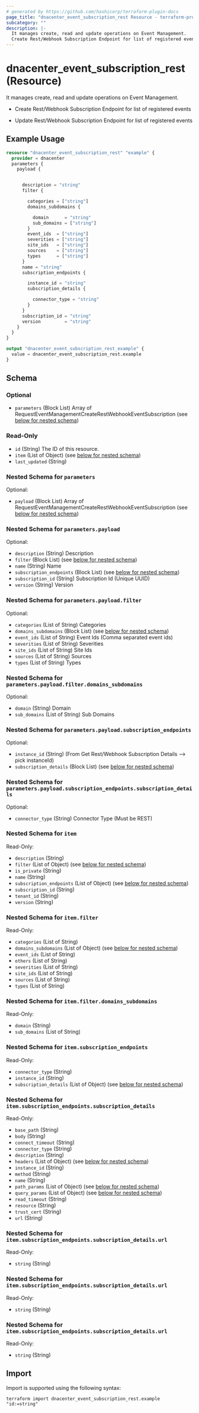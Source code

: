 ```yaml
---
# generated by https://github.com/hashicorp/terraform-plugin-docs
page_title: "dnacenter_event_subscription_rest Resource - terraform-provider-dnacenter"
subcategory: ""
description: |-
  It manages create, read and update operations on Event Management.
  Create Rest/Webhook Subscription Endpoint for list of registered eventsUpdate Rest/Webhook Subscription Endpoint for list of registered events
---
```


# dnacenter_event_subscription_rest (Resource)

It manages create, read and update operations on Event Management.

- Create Rest/Webhook Subscription Endpoint for list of registered events

- Update Rest/Webhook Subscription Endpoint for list of registered events

## Example Usage

```terraform
resource "dnacenter_event_subscription_rest" "example" {
  provider = dnacenter
  parameters {
    payload {


      description = "string"
      filter {

        categories = ["string"]
        domains_subdomains {

          domain      = "string"
          sub_domains = ["string"]
        }
        event_ids  = ["string"]
        severities = ["string"]
        site_ids   = ["string"]
        sources    = ["string"]
        types      = ["string"]
      }
      name = "string"
      subscription_endpoints {

        instance_id = "string"
        subscription_details {

          connector_type = "string"
        }
      }
      subscription_id = "string"
      version         = "string"
    }
  }
}

output "dnacenter_event_subscription_rest_example" {
  value = dnacenter_event_subscription_rest.example
}
```

<!-- schema generated by tfplugindocs -->
## Schema

### Optional

- `parameters` (Block List) Array of RequestEventManagementCreateRestWebhookEventSubscription (see [below for nested schema](#nestedblock--parameters))

### Read-Only

- `id` (String) The ID of this resource.
- `item` (List of Object) (see [below for nested schema](#nestedatt--item))
- `last_updated` (String)

<a id="nestedblock--parameters"></a>
### Nested Schema for `parameters`

Optional:

- `payload` (Block List) Array of RequestEventManagementCreateRestWebhookEventSubscription (see [below for nested schema](#nestedblock--parameters--payload))

<a id="nestedblock--parameters--payload"></a>
### Nested Schema for `parameters.payload`

Optional:

- `description` (String) Description
- `filter` (Block List) (see [below for nested schema](#nestedblock--parameters--payload--filter))
- `name` (String) Name
- `subscription_endpoints` (Block List) (see [below for nested schema](#nestedblock--parameters--payload--subscription_endpoints))
- `subscription_id` (String) Subscription Id (Unique UUID)
- `version` (String) Version

<a id="nestedblock--parameters--payload--filter"></a>
### Nested Schema for `parameters.payload.filter`

Optional:

- `categories` (List of String) Categories
- `domains_subdomains` (Block List) (see [below for nested schema](#nestedblock--parameters--payload--filter--domains_subdomains))
- `event_ids` (List of String) Event Ids (Comma separated event ids)
- `severities` (List of String) Severities
- `site_ids` (List of String) Site Ids
- `sources` (List of String) Sources
- `types` (List of String) Types

<a id="nestedblock--parameters--payload--filter--domains_subdomains"></a>
### Nested Schema for `parameters.payload.filter.domains_subdomains`

Optional:

- `domain` (String) Domain
- `sub_domains` (List of String) Sub Domains



<a id="nestedblock--parameters--payload--subscription_endpoints"></a>
### Nested Schema for `parameters.payload.subscription_endpoints`

Optional:

- `instance_id` (String) (From 	Get Rest/Webhook Subscription Details --> pick instanceId)
- `subscription_details` (Block List) (see [below for nested schema](#nestedblock--parameters--payload--subscription_endpoints--subscription_details))

<a id="nestedblock--parameters--payload--subscription_endpoints--subscription_details"></a>
### Nested Schema for `parameters.payload.subscription_endpoints.subscription_details`

Optional:

- `connector_type` (String) Connector Type (Must be REST)





<a id="nestedatt--item"></a>
### Nested Schema for `item`

Read-Only:

- `description` (String)
- `filter` (List of Object) (see [below for nested schema](#nestedobjatt--item--filter))
- `is_private` (String)
- `name` (String)
- `subscription_endpoints` (List of Object) (see [below for nested schema](#nestedobjatt--item--subscription_endpoints))
- `subscription_id` (String)
- `tenant_id` (String)
- `version` (String)

<a id="nestedobjatt--item--filter"></a>
### Nested Schema for `item.filter`

Read-Only:

- `categories` (List of String)
- `domains_subdomains` (List of Object) (see [below for nested schema](#nestedobjatt--item--filter--domains_subdomains))
- `event_ids` (List of String)
- `others` (List of String)
- `severities` (List of String)
- `site_ids` (List of String)
- `sources` (List of String)
- `types` (List of String)

<a id="nestedobjatt--item--filter--domains_subdomains"></a>
### Nested Schema for `item.filter.domains_subdomains`

Read-Only:

- `domain` (String)
- `sub_domains` (List of String)



<a id="nestedobjatt--item--subscription_endpoints"></a>
### Nested Schema for `item.subscription_endpoints`

Read-Only:

- `connector_type` (String)
- `instance_id` (String)
- `subscription_details` (List of Object) (see [below for nested schema](#nestedobjatt--item--subscription_endpoints--subscription_details))

<a id="nestedobjatt--item--subscription_endpoints--subscription_details"></a>
### Nested Schema for `item.subscription_endpoints.subscription_details`

Read-Only:

- `base_path` (String)
- `body` (String)
- `connect_timeout` (String)
- `connector_type` (String)
- `description` (String)
- `headers` (List of Object) (see [below for nested schema](#nestedobjatt--item--subscription_endpoints--subscription_details--headers))
- `instance_id` (String)
- `method` (String)
- `name` (String)
- `path_params` (List of Object) (see [below for nested schema](#nestedobjatt--item--subscription_endpoints--subscription_details--path_params))
- `query_params` (List of Object) (see [below for nested schema](#nestedobjatt--item--subscription_endpoints--subscription_details--query_params))
- `read_timeout` (String)
- `resource` (String)
- `trust_cert` (String)
- `url` (String)

<a id="nestedobjatt--item--subscription_endpoints--subscription_details--headers"></a>
### Nested Schema for `item.subscription_endpoints.subscription_details.url`

Read-Only:

- `string` (String)


<a id="nestedobjatt--item--subscription_endpoints--subscription_details--path_params"></a>
### Nested Schema for `item.subscription_endpoints.subscription_details.url`

Read-Only:

- `string` (String)


<a id="nestedobjatt--item--subscription_endpoints--subscription_details--query_params"></a>
### Nested Schema for `item.subscription_endpoints.subscription_details.url`

Read-Only:

- `string` (String)

## Import

Import is supported using the following syntax:

```shell
terraform import dnacenter_event_subscription_rest.example "id:=string"
```

